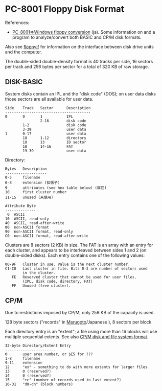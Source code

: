 PC-8001 Floppy Disk Format
==========================

References:
- [PC-8001⇒Windows floppy conversion][marugoto] (ja). Some information
  on and a program to analyze/convert both BASIC and CP/M disk
  formats.

Also see [floppyif](floppyif.md) for information on the interface
between disk drive units and the computer.

The double-sided double-density format is 40 tracks per side, 16
sectors per track and 256 bytes per sector for a total of 320 KB of
raw storage.

DISK-BASIC
----------

System disks contain an IPL and the "disk code" (DOS); on user data disks
those sectors are all available for user data.

    Side    Track   Sector      Description
    ---------------------------------------
    0       0       1           IPL
                    2-16        disk code
            1-2                 disk code
            3-39                user data
    1       0-17                user data
            18      1-12        directory
            18      13          ID sector
            18      14-16       FAT
            19-39               user data

Directory:

    Bytes   Description
    -------------------
    0-5     filename
    6-8     extension (拡張子)
    9       attributes (see hex table below) (属性)
    10      first cluster number
    11-15   unused (未使用)

    Attribute Byte
    --------------
     0  ASCII
    10  ASCII, read-only
    40  ASCII, read-after-write
    80  non-ASCII format
    90  non-ASCII format, read-only
    C0  non-ASCII format, read-after-write

Clusters are 8 sectors (2 KB) in size. The FAT is an array with an
entry for each cluster, and appears to be interleaved between sides
1 and 2 (on double-sided disks). Each entry contains one of the
following values:

    00-9F   Cluster in use. Value is the next cluster number.
    C1-C8   Last cluster in file. Bits 0-3 are number of sectors used
            in the cluster.
       FE   Reserved cluster that cannot be used for user files.
            (IPL, disk code, directory, FAT)
       FF   Unused (free cluster).


CP/M
----

Due to restrictions imposed by CP/M, only 256 KB of the capacity is used.

128 byte sectors ("records" in [Marugoto]/Japanese ), 8 sectors per block.

Each directory entry is an "extent"; a file using more than 16 blocks
will use multiple sequential extents. See also [CP/M disk and file
system format][cpm].

    32-byte Directory/Extent Entry
    -----------------------
    0       user area number, or $E5 for ???
    1-8     filename
    9-11    extension
    12      "ex" - something to do with more extents for larger files
    13      0 (reserved?)
    14      0 (reserved?)
    15      "rc" (number of records used in last extent?)
    16-31   "d0-dn" (block numbers)



<!-------------------------------------------------------------------->
[marugoto]: http://www8.plala.or.jp/ita-sys/K02B_PC8001-Marugoto.html
[cpm]: https://www.cpm8680.com/cpmtools/cpm.htm
